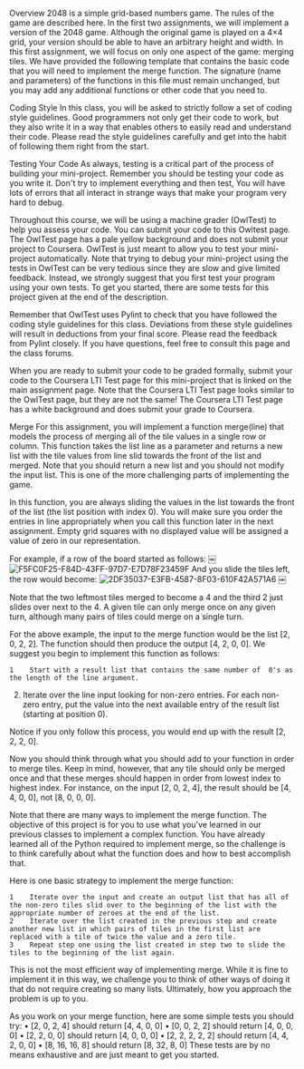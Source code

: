 ﻿Overview
2048 is a simple grid-based numbers game. The rules of the game are described here. In the first two assignments, we will implement a version of the 2048 game. Although the original game is played on a 4×4 grid, your version should be able to have an arbitrary height and width. In this first assignment, we will focus on only one aspect of the game: merging tiles.
We have provided the following template that contains the basic code that you will need to implement the merge function. The signature (name and parameters) of the functions in this file must remain unchanged, but you may add any additional functions or other code that you need to.

Coding Style
In this class, you will be asked to strictly follow a set of coding style guidelines. Good programmers not only get their code to work, but they also write it in a way that enables others to easily read and understand their code. Please read the style guidelines carefully and get into the habit of following them right from the start.


Testing Your Code
As always, testing is a critical part of the process of building your mini-project. Remember you should be testing your code as you write it. Don't try to implement everything and then test, You will have lots of errors that all interact in strange ways that make your program very hard to debug.

Throughout this course, we will be using a machine grader (OwlTest) to help you assess your code. You can submit your code to this Owltest page. The OwlTest page has a pale yellow background and does not submit your project to Coursera. OwlTest is just meant to allow you to test your mini-project automatically. Note that trying to debug your mini-project using the tests in OwlTest can be very tedious since they are slow and give limited feedback. Instead, we strongly suggest that you first test your program using your own tests. To get you started, there are some tests for this project given at the end of the description.

Remember that OwlTest uses Pylint to check that you have followed the coding style guidelines for this class. Deviations from these style guidelines will result in deductions from your final score. Please read the feedback from Pylint closely. If you have questions, feel free to consult this page and the class forums.

When you are ready to submit your code to be graded formally, submit your code to the Coursera LTI Test page for this mini-project that is linked on the main assignment page. Note that the Coursera LTI Test page looks similar to the OwlTest page, but they are not the same! The Coursera LTI Test page has a white background and does submit your grade to Coursera.

Merge
For this assignment, you will implement a function merge(line) that models the process of merging all of the tile values in a single row or column. This function takes the list line as a parameter and returns a new list with the tile values from line slid towards the front of the list and merged. Note that you should return a new list and you should not modify the input list. This is one of the more challenging parts of implementing the game.

In this function, you are always sliding the values in the list towards the front of the list (the list position with index 0). You will make sure you order the entries in line appropriately when you call this function later in the next assignment. Empty grid squares with no displayed value will be assigned a value of zero in our representation.

For example, if a row of the board started as follows:
￼
![F5FC0F25-F84D-43FF-97D7-E7D78F23459F](Mini%20project%20description.rtfd/F5FC0F25-F84D-43FF-97D7-E7D78F23459F.png)
And you slide the tiles left, the row would become:
![2DF35037-E3FB-4587-8F03-610F42A571A6](Mini%20project%20description.rtfd/2DF35037-E3FB-4587-8F03-610F42A571A6.png)
￼

Note that the two leftmost tiles merged to become a 4 and the third 2 just slides over next to the 4.
A given tile can only merge once on any given turn, although many pairs of tiles could merge on a single turn.

For the above example, the input to the merge function would be the list [2, 0, 2, 2]. The function should then produce the output [4, 2, 0, 0]. We suggest you begin to implement this function as follows:

    1    Start with a result list that contains the same number of  0's as the length of the line argument.

   2.   Iterate over the line input looking for non-zero entries. For each non-zero entry, put the value into the next available entry of the result list (starting at position 0).

Notice if you only follow this process, you would end up with the result [2, 2, 2, 0].

Now you should think through what you should add to your function in order to merge tiles. Keep in mind, however, that any tile should only be merged once and that these merges should happen in order from lowest index to highest index. For instance, on the input [2, 0, 2, 4], the result should be [4, 4, 0, 0], not [8, 0, 0, 0].

Note that there are many ways to implement the merge function. The objective of this project is for you to use what you've learned in our previous classes to implement a complex function. You have already learned all of the Python required to implement merge, so the challenge is to think carefully about what the function does and how to best accomplish that.

Here is one basic strategy to implement the merge function:

    1    Iterate over the input and create an output list that has all of the non-zero tiles slid over to the beginning of the list with the appropriate number of zeroes at the end of the list.
    2    Iterate over the list created in the previous step and create another new list in which pairs of tiles in the first list are replaced with a tile of twice the value and a zero tile.
    3    Repeat step one using the list created in step two to slide the tiles to the beginning of the list again.

This is not the most efficient way of implementing merge. While it is fine to implement it in this way, we challenge you to think of other ways of doing it that do not require creating so many lists. Ultimately, how you approach the problem is up to you.

As you work on your merge function, here are some simple tests you should try:
    •     [2, 0, 2, 4] should return  [4, 4, 0, 0]
    •     [0, 0, 2, 2] should return  [4, 0, 0, 0]
    •     [2, 2, 0, 0] should return  [4, 0, 0, 0]
    •     [2, 2, 2, 2, 2] should return [4, 4, 2, 0, 0]
    •     [8, 16, 16, 8] should return  [8, 32, 8, 0]
These tests are by no means exhaustive and are just meant to get you started.